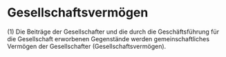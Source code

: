 # Gesellschaftsvermögen

(1) Die Beiträge der Gesellschafter und die durch die Geschäftsführung für die Gesellschaft erworbenen Gegenstände werden gemeinschaftliches Vermögen der Gesellschafter (Gesellschaftsvermögen).